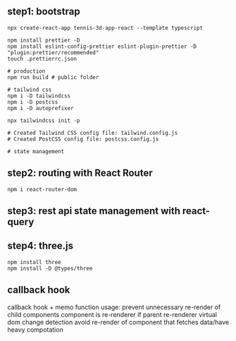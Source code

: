 ## step1: bootstrap

```shell
npx create-react-app tennis-3d-app-react --template typescript

npm install prettier -D
npm install eslint-config-prettier eslint-plugin-prettier -D
"plugin:prettier/recommended"
touch .prettierrc.json

# production
npm run build # public folder

# tailwind css
npm i -D tailwindcss 
npm i -D postcss 
npm i -D autoprefixer

npx tailwindcss init -p

# Created Tailwind CSS config file: tailwind.config.js
# Created PostCSS config file: postcss.config.js

# state management
```

## step2: routing with React Router

```shell
npm i react-router-dom
```

## step3: rest api state management with react-query 

## step4: three.js
```shell
npm install three
npm install -D @types/three
```


## callback hook
callback hook + memo function usage: prevent unnecessary re-render of child components component is re-renderer if parent re-renderer virtual dom change detection avoid re-render of component that fetches data/have heavy compotation